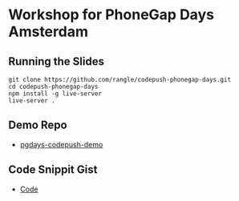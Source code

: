 # Workshop for PhoneGap Days Amsterdam

## Running the Slides

```shell
git clone https://github.com/rangle/codepush-phonegap-days.git
cd codepush-phonegap-days
npm install -g live-server
live-server .
```

## Demo Repo

* [pgdays-codepush-demo](https://github.com/rangle/pgdays-codepush-demo)

## Code Snippit Gist

* [Code](http://bit.ly/22hPKC4)
